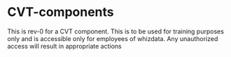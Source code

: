 # CVT-components

This is rev-0 for a CVT component.  This is to be used for training purposes only and is accessible only for employees of whizdata.  Any unauthorized access will result in appropriate actions
